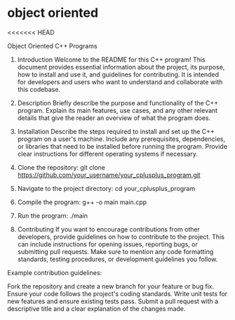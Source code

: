 # object oriented

<<<<<<< HEAD

Object Oriented C++ Programs

1. Introduction
   Welcome to the README for this C++ program! This document provides essential information about the project, its purpose, how to install and use it, and guidelines for contributing. It is intended for developers and users who want to understand and collaborate with this codebase.

2. Description
   Briefly describe the purpose and functionality of the C++ program. Explain its main features, use cases, and any other relevant details that give the reader an overview of what the program does.

3. Installation
   Describe the steps required to install and set up the C++ program on a user's machine. Include any prerequisites, dependencies, or libraries that need to be installed before running the program. Provide clear instructions for different operating systems if necessary.
4. Clone the repository: git clone https://github.com/your_username/your_cplusplus_program.git
5. Navigate to the project directory: cd your_cplusplus_program
6. Compile the program: g++ -o main main.cpp
7. Run the program: ./main

8. Contributing
   If you want to encourage contributions from other developers, provide guidelines on how to contribute to the project. This can include instructions for opening issues, reporting bugs, or submitting pull requests. Make sure to mention any code formatting standards, testing procedures, or development guidelines you follow.

Example contribution guidelines:

Fork the repository and create a new branch for your feature or bug fix.
Ensure your code follows the project's coding standards.
Write unit tests for new features and ensure existing tests pass.
Submit a pull request with a descriptive title and a clear explanation of the changes made.
